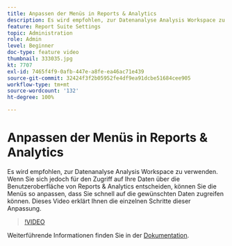 ```yaml
---
title: Anpassen der Menüs in Reports & Analytics
description: Es wird empfohlen, zur Datenanalyse Analysis Workspace zu verwenden. Wenn Sie sich jedoch für den Zugriff auf Ihre Daten über die Benutzeroberfläche von Reports & Analytics entscheiden, können Sie die Menüs so anpassen, dass Sie schnell auf die gewünschten Daten zugreifen können. Dieses Video erklärt Ihnen die einzelnen Schritte dieser Anpassung.
feature: Report Suite Settings
topic: Administration
role: Admin
level: Beginner
doc-type: feature video
thumbnail: 333035.jpg
kt: 7707
exl-id: 7465f4f9-0afb-447e-a8fe-ea46ac71e439
source-git-commit: 32424f3f2b05952fe4df9ea91dcbe51684cee905
workflow-type: tm+mt
source-wordcount: '132'
ht-degree: 100%

---
```


# Anpassen der Menüs in Reports &amp; Analytics

Es wird empfohlen, zur Datenanalyse Analysis Workspace zu verwenden. Wenn Sie sich jedoch für den Zugriff auf Ihre Daten über die Benutzeroberfläche von Reports &amp; Analytics entscheiden, können Sie die Menüs so anpassen, dass Sie schnell auf die gewünschten Daten zugreifen können. Dieses Video erklärt Ihnen die einzelnen Schritte dieser Anpassung.

>[!VIDEO](https://video.tv.adobe.com/v/333035/?quality=12&learn=on)

Weiterführende Informationen finden Sie in der [Dokumentation](https://experienceleague.adobe.com/docs/analytics/admin/admin-tools/customize-menus.html?lang=de).
